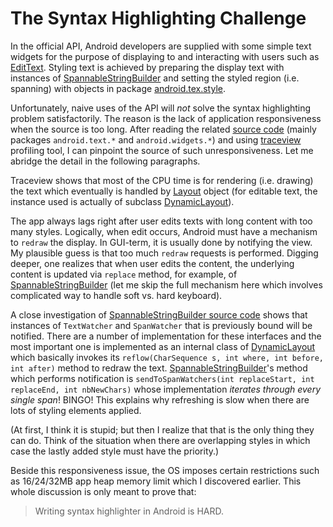 The Syntax Highlighting Challenge
=================================

In the official API, Android developers are supplied with some simple text 
widgets for the purpose of displaying to and interacting with users such as
[EditText][1].
Styling text is achieved by preparing the display text with instances of 
[SpannableStringBuilder][2]
and setting the styled region (i.e. spanning) with objects in package
[android.tex.style][3].
  
Unfortunately, naive uses of the API will *not* solve the syntax highlighting 
problem satisfactorily. The reason is the lack of application responsiveness when the source is too long.
After reading the related [source code][4]
(mainly packages `android.text.*` and `android.widgets.*`) and using [traceview][6] 
profiling tool, I can pinpoint the source of such unresponsiveness. Let me
abridge the detail in the following paragraphs.

Traceview shows that most of the CPU time is for rendering (i.e. drawing) 
the text which eventually is handled by [Layout][5]
object (for editable text, the instance used is actually of subclass [DynamicLayout][7]).

The app always lags right after user edits texts with long content with too 
many styles. Logically, when edit occurs, Android must have a mechanism to `redraw`
the display. In GUI-term, it is usually done by notifying the view. My plausible 
guess is that too much `redraw` requests is performed. Digging deeper, one 
realizes that when user edits the content,
the underlying content is updated via `replace` method, for example, of 
[SpannableStringBuilder][2] (let me skip 
the full mechanism here which involves complicated way to handle soft vs. hard 
keyboard).

A close investigation of [SpannableStringBuilder source code][8] shows 
that instances of `TextWatcher` and `SpanWatcher` that is previously bound will be
notified. There are a number of implementation for these interfaces and the most
important one is implemented as an internal class of [DynamicLayout][7] which
basically invokes its `reflow(CharSequence s, int where, int before, int after)` 
method to redraw the text. [SpannableStringBuilder][8]'s method which performs
notification is `sendToSpanWatchers(int replaceStart, int replaceEnd, int nbNewChars)`
whose implementation _iterates through every single span_! BINGO! This explains why
refreshing is slow when there are lots of styling elements applied. 

(At first, I think it is stupid; but then I realize that that is the only 
thing they can do. Think of the situation when there are overlapping styles
in which case the lastly added style must have the priority.)

Beside this responsiveness issue, the OS imposes certain restrictions such 
as 16/24/32MB app heap memory limit which I discovered earlier. This whole
discussion is only meant to prove that:

> Writing syntax highlighter in Android is HARD.

[1]: http://developer.android.com/reference/android/widget/EditText.html
[2]: http://developer.android.com/reference/android/text/SpannableStringBuilder.html
[3]: http://developer.android.com/reference/android/text/style/package-summary.html
[4]: https://github.com/android/platform_frameworks_base/tree/master/core/java
[5]: https://github.com/android/platform_frameworks_base/blob/master/core/java/android/text/Layout.java
[6]: http://developer.android.com/tools/debugging/debugging-tracing.html
[7]: https://github.com/android/platform_frameworks_base/blob/master/core/java/android/text/DynamicLayout.java
[8]: https://github.com/android/platform_frameworks_base/blob/master/core/java/android/text/SpannableStringBuilder.java
 